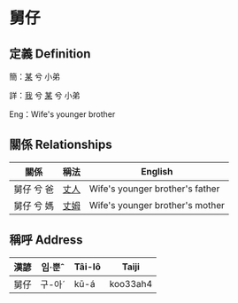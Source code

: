 # 舅仔
## 定義 Definition
簡：[某](member18.md) 兮 小弟

詳：[我](member1.md) 兮 [某](member18.md) 兮 小弟

Eng：Wife's younger brother

## 關係 Relationships

關係 | 稱法 | English
--- | --- | --- 
舅仔 兮 爸 | [丈人](member62.md) | Wife's younger brother's father
舅仔 兮 媽 | [丈姆](member63.md) | Wife's younger brother's mother


## 稱呼 Address

漢諺 | 임·뿐ˆ | Tâi-lô | Taiji
--- | --- | --- | --- 
舅仔 | 구-아ˊ | kū-á | koo33ah4 
